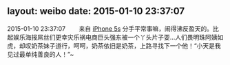 layout: weibo
date: 2015-01-10 23:37:07
---
2015-01-10 23:37:07  &nbsp;&nbsp;&nbsp;&nbsp;&nbsp;&nbsp; 来自 <a href="sinaweibo://customweibosource" rel="nofollow">iPhone 5s</a>
分手平常事嘛，闹得沸反盈天的。比起娱乐海报屌丝们更幸灾乐祸电商巨头强东被一个丫头片子耍…人们畏明珠阿姨如虎，却叹奶茶妹子道行，呵呵，奶茶依旧是奶茶，上路寻找下一个他！“小天是我见过最单纯善良的人！”~ ​​​
